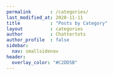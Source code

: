 ```yaml
---
permalink       : /categories/
last_modified_at: 2020-11-11
title           : "Posts by Category"
layout          : categories
author          : Chattertots
author_profile  : false
sidebar:
  nav: smallsidenav
header:
  overlay_color: "#C2DD5B"
---
```

